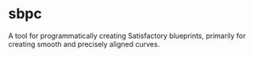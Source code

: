 # sbpc
A tool for programmatically creating Satisfactory blueprints, primarily for creating smooth and precisely aligned curves.
